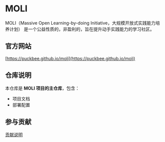 # MOLI

MOLI（Massive Open Learning-by-doing Initiative，大规模开放式实践能力培养计划） 是一个公益性质的，非盈利的，旨在提升动手实践能力的学习社区。

## 官方网站

[https://puckbee.github.io/moli](https://puckbee.github.io/moli)

## 仓库说明

本仓库是 **MOLI 项目的主仓库**，包含：
* 项目文档
* 部署配置

## 参与贡献

[贡献说明](CONTRIBUTING.md)
